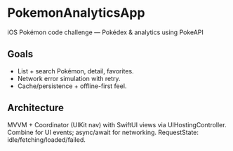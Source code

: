 # PokemonAnalyticsApp
iOS Pokémon code challenge — Pokédex &amp; analytics using PokeAPI

## Goals
- List + search Pokémon, detail, favorites.
- Network error simulation with retry.
- Cache/persistence + offline-first feel.

## Architecture
MVVM + Coordinator (UIKit nav) with SwiftUI views via UIHostingController.  
Combine for UI events; async/await for networking. RequestState: idle/fetching/loaded/failed.
